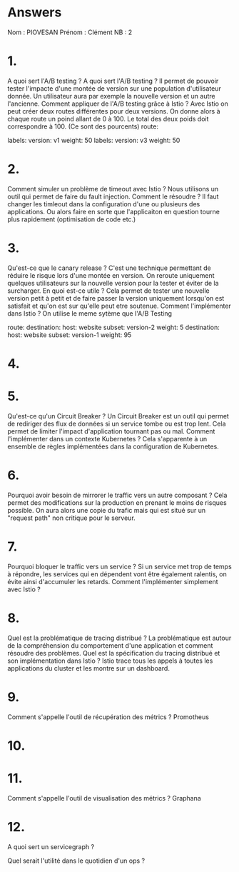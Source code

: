 # Answers

Nom : PIOVESAN 
Prénom : Clément
NB : 2

# 1.
A quoi sert l'A/B testing ?
A quoi sert l'A/B testing ? Il permet de pouvoir tester l'impacte d'une montée de version sur une population d'utilisateur donnée. Un utilisateur aura par exemple la nouvelle version et un autre l'ancienne.
Comment appliquer de l'A/B testing grâce à Istio ?
Avec Istio on peut créer deux routes différentes pour deux versions. On donne alors à chaque route un poind allant de 0 à 100. Le total des deux poids doit correspondre à 100. (Ce sont des pourcents) route:

labels: version: v1 weight: 50
labels: version: v3 weight: 50

# 2.
Comment simuler un problème de timeout avec Istio ?
Nous utilisons un outil qui permet de faire du fault injection. 
Comment le résoudre ?
Il faut changer les timleout dans la configuration d'une ou plusieurs des applications. Ou alors faire en sorte que l'applicaiton en question tourne plus rapidement (optimisation de code etc.)

# 3.
Qu'est-ce que le canary release ?
C'est une technique permettant de réduire le risque lors d'une montée en version. On reroute uniquement quelques utilisateurs sur la nouvelle version pour la tester et éviter de la surcharger.
En quoi est-ce utile ?
Cela permet de tester une nouvelle version petit à petit et de faire passer la version uniquement lorsqu'on est satisfait et qu'on est sur qu'elle peut etre soutenue.
Comment l'implémenter dans Istio ?
On utilise le meme sytème que l'A/B Testing

route:
destination: host: website subset: version-2 weight: 5
destination: host: website subset: version-1 weight: 95

# 4.

# 5.
Qu'est-ce qu'un Circuit Breaker ?
Un Circuit Breaker est un outil qui permet de rediriger des flux de données si un service tombe ou est trop lent. Cela permet de limiter l'impact d'application tournant pas ou mal. 
Comment l'implémenter dans un contexte Kubernetes ?
Cela s'apparente à un ensemble de règles implémentées dans la configuration de Kubernetes. 

# 6.
Pourquoi avoir besoin de mirrorer le traffic vers un autre composant ?
Cela permet des modifications sur la production en prenant le moins de risques possible. On aura alors une copie du trafic mais qui est situé sur un "request path" non critique pour le serveur.

# 7.
Pourquoi bloquer le traffic vers un service ?
 Si un service met trop de temps à répondre, les services qui en dépendent vont être également ralentis, on évite ainsi d'accumuler les retards.
Comment l'implémenter simplement avec Istio ?

# 8.
Quel est la problématique de tracing distribué ?
La problématique est autour de la compréhension du comportement d'une application et comment résoudre des problèmes. 
Quel est la spécification du tracing distribué et son implémentation dans Istio ?
Istio trace tous les appels à toutes les applications du cluster et les montre sur un dashboard. 

# 9.
Comment s'appelle l'outil de récupération des métrics ?
Promotheus

# 10.

# 11.
Comment s'appelle l'outil de visualisation des métrics ?
Graphana

# 12.
A quoi sert un servicegraph ?

Quel serait l'utilité dans le quotidien d'un ops ?
